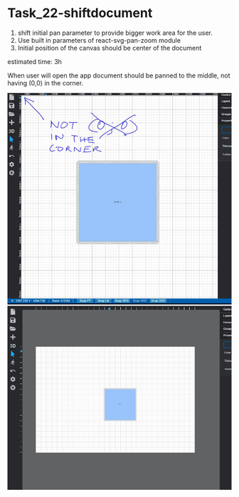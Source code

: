 # Task_22-shiftdocument

1. shift initial pan parameter to provide bigger work area for the user. 
2. Use built in parameters of react-svg-pan-zoom module
3. Initial position of the canvas should be center of the document

estimated time: 3h

When user will open the app document should be panned to the middle, not having (0,0) in the corner.

![Zoomed drawing](zoomed_drawing.JPG)
![Start drawing](Start_drawing.JPG)
